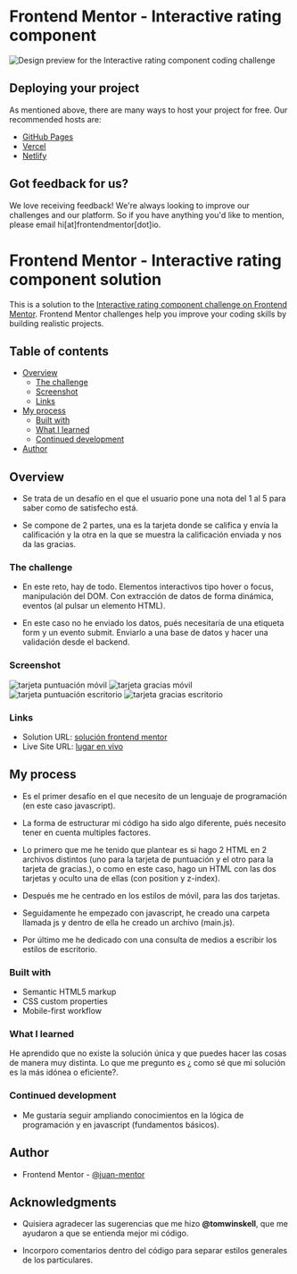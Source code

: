# Frontend Mentor - Interactive rating component

![Design preview for the Interactive rating component coding challenge](./design/desktop-preview.jpg)

## Deploying your project

As mentioned above, there are many ways to host your project for free. Our recommended hosts are:

- [GitHub Pages](https://pages.github.com/)
- [Vercel](https://vercel.com/)
- [Netlify](https://www.netlify.com/)

## Got feedback for us?

We love receiving feedback! We're always looking to improve our challenges and our platform. So if you have anything you'd like to mention, please email hi[at]frontendmentor[dot]io.

# Frontend Mentor - Interactive rating component solution

This is a solution to the [Interactive rating component challenge on Frontend Mentor](https://www.frontendmentor.io/challenges/interactive-rating-component-koxpeBUmI). Frontend Mentor challenges help you improve your coding skills by building realistic projects. 

## Table of contents

- [Overview](#overview)
  - [The challenge](#the-challenge)
  - [Screenshot](#screenshot)
  - [Links](#links)
- [My process](#my-process)
  - [Built with](#built-with)
  - [What I learned](#what-i-learned)
  - [Continued development](#continued-development)
- [Author](#author)


## Overview
- Se trata de un desafío en el que el usuario pone una nota del 1 al 5 para saber como de satisfecho está.

- Se compone de 2 partes, una es la tarjeta donde se califica y envía la calificación y la otra en la que se muestra la calificación enviada y nos da las gracias.

### The challenge

- En este reto, hay de todo. Elementos interactivos tipo hover o focus, manipulación del DOM. Con extracción de datos de forma dinámica, eventos (al pulsar un elemento HTML).

- En este caso no he enviado los datos, pués necesitaría de una etiqueta form y un evento submit. Enviarlo a una base de datos y hacer una validación desde el backend.


### Screenshot

![tarjeta puntuación móvil](./captures/interactive-rating-mobile.png)
![tarjeta gracias móvil](./captures/thank-you-mobile.png)
![tarjeta puntuación escritorio](./captures/interactive-rating-desktop.png)
![tarjeta gracias escritorio](./captures/thank-you-desktop.png)


### Links

- Solution URL: [solución frontend mentor](https://github.com/juan-mentor/interactive-rating-component-main.git)
- Live Site URL: [lugar en vivo](https://juan-mentor.github.io/interactive-rating-component-main/)

## My process
- Es el primer desafío en el que necesito de un lenguaje de programación (en este caso javascript).

- La forma de estructurar mi código ha sido algo diferente, pués necesito tener en cuenta multiples factores.

- Lo primero que me he tenido que plantear es si hago 2 HTML en 2 archivos distintos (uno para la tarjeta de puntuación y el otro para la tarjeta de gracias.), o como en este caso, hago un HTML con las dos tarjetas y oculto una de ellas (con position y z-index).

- Después me he centrado en los estilos de móvil, para las dos tarjetas.

- Seguidamente he empezado con javascript, he creado una carpeta llamada js y dentro de ella he creado un archivo (main.js).

- Por último me he dedicado con una consulta de medios a escribir los estilos de escritorio.

### Built with

- Semantic HTML5 markup
- CSS custom properties
- Mobile-first workflow


### What I learned

He aprendido que no existe la solución única y que puedes hacer las cosas de manera muy distinta. Lo que me pregunto es ¿ como sé que mi solución es la más idónea o eficiente?.

### Continued development

- Me gustaría seguir ampliando conocimientos en la lógica de programación y en javascript (fundamentos básicos).

## Author

- Frontend Mentor - [@juan-mentor](https://www.frontendmentor.io/profile/juan-mentor)


## Acknowledgments

- Quisiera agradecer las sugerencias que me hizo
**@tomwinskell**, que me ayudaron a que se entienda mejor mi código. 

- Incorporo comentarios dentro del código para separar estilos generales de los particulares.